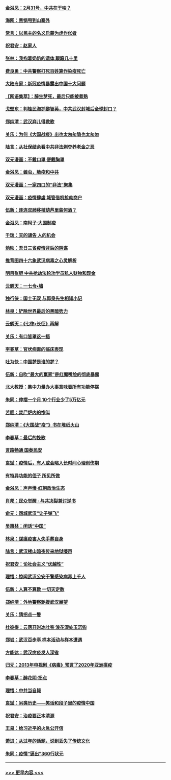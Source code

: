 #### [金浴凤：2月31号，中共在干啥？](../pages/nsc993/n11922706.md?t=03080803) 
#### [海网：黑锅甩到山寨外](../pages/nsc993/n11922688.md?t=03080803) 
#### [常言：以民主的名义启蒙为虎作伥者](../pages/nsc993/n11922217.md?t=03080803) 
#### [祝君安：赵家人](../pages/nsc993/n11922209.md?t=03080803) 
#### [张林：我抱着奶奶的遗体 颠簸几十里](../pages/nsc993/n11920945.md?t=03080803) 
#### [费良勇：中共警察打死百姓算作染疫死亡](../pages/nsc993/n11919264.md?t=03080803) 
#### [大陆专家：新冠疫情暴露出中国十大问题](../pages/nsc993/n11919187.md?t=03080803) 
#### [【网语集萃】：醉生梦死，最后只能被煮熟](../pages/nsc993/n11918994.md?t=03080803) 
#### [戈壁东：判桂民海抓黎智英，中共武汉封城后全球封口？](../pages/nsc993/n11917982.md?t=03080803) 
#### [郑纯清：武汉弃儿得救歌](../pages/nsc993/n11917881.md?t=03080803) 
#### [关乐：为何《大国战疫》出也太匆匆隐也太匆匆](../pages/nsc993/n11917792.md?t=03080803) 
#### [陆言：从社保结余看中共非法剥夺养老金之恶](../pages/nsc993/n11917084.md?t=03080803) 
#### [双元漫画：不戴口罩 便戴胸罩](../pages/nsc993/n11916447.md?t=03080803) 
#### [金浴凤：蝗虫，肺疫和中共](../pages/nsc993/n11916904.md?t=03080803) 
#### [双元漫画：一家四口的“非法”聚集](../pages/nsc993/n11916378.md?t=03080803) 
#### [双元漫画：疫情肆虐 城管借机抢劫商户](../pages/nsc993/n11916310.md?t=03080803) 
#### [伍新：连连双肺移植葫芦里装何酒？](../pages/nsc993/n11913667.md?t=03080803) 
#### [金浴凤：南柯子·大国制疫](../pages/nsc993/n11913657.md?t=03080803) 
#### [千瑞：天的谴告  人的机会](../pages/nsc993/n11913309.md?t=03080803) 
#### [勉映：吾日三省疫情背后的阴谋](../pages/nsc993/n11913079.md?t=03080803) 
#### [推背图四十六象武汉病毒之心灵解析](../pages/nsc993/n11911761.md?t=03080803) 
#### [明目张胆 中共抢劫法轮功学员私人财物和现金](../pages/nsc993/n11910262.md?t=03080803) 
#### [云鹤天：一七令▪墙](../pages/nsc993/n11910627.md?t=03080803) 
#### [独行侠：国士无双 与郭泉先生相知小记](../pages/nsc993/n11910613.md?t=03080803) 
#### [林泉：铲除世界最后的黑暗势力](../pages/nsc993/n11909320.md?t=03080803) 
#### [云鹤天：《七律▪长征》再解](../pages/nsc993/n11909327.md?t=03080803) 
#### [关乐：有口皆罩这一捂](../pages/nsc993/n11908393.md?t=03080803) 
#### [李春草：官状病毒的临床表现](../pages/nsc993/n11908339.md?t=03080803) 
#### [吐为快：中国梦是谁的梦？](../pages/nsc993/n11906564.md?t=03080803) 
#### [伍新：自吹“最大的赢家”是红魔嘴脸的彻底暴露](../pages/nsc993/n11906407.md?t=03080803) 
#### [北大教授：集中力量办大事意味着所有功能停摆](../pages/nsc993/n11904800.md?t=03080803) 
#### [朱同：停摆一个月 10个行业少了5万亿元](../pages/nsc993/n11904498.md?t=03080803) 
#### [苦胆：焚尸炉内的惨叫](../pages/nsc993/n11904479.md?t=03080803) 
#### [郑纯清：《大国战“疫”》书在堆纸火山](../pages/nsc993/n11904450.md?t=03080803) 
#### [李春草：最后的挽歌](../pages/nsc993/n11904441.md?t=03080803) 
#### [言路畅通 国泰民安](../pages/nsc993/n11904222.md?t=03080803) 
#### [袁斌：疫情后，有人或会陷入长时间心理创伤期](../pages/nsc993/n11901514.md?t=03080803) 
#### [有特异功能的侄子 所见所做](../pages/nsc993/n11901154.md?t=03080803) 
#### [金浴凤：声声慢‧红朝政治生态](../pages/nsc993/n11899553.md?t=03080803) 
#### [肖邦：民众觉醒 · 与共决裂兼讨逆书](../pages/nsc993/n11898435.md?t=03080803) 
#### [俞元：饿城武汉“让子弹飞”](../pages/nsc993/n11898344.md?t=03080803) 
#### [吴惠林：闲话“中国”](../pages/nsc993/n11898182.md?t=03080803) 
#### [林泉：谋瘟疫害人失手葬自身](../pages/nsc993/n11897892.md?t=03080803) 
#### [陆言：武汉楼山暗夜传来地狱嚎声](../pages/nsc993/n11897033.md?t=03080803) 
#### [祝君安：论社会主义“优越性”](../pages/nsc993/n11897005.md?t=03080803) 
#### [理悟：惊闻武汉公安干警感染病毒上千人](../pages/nsc993/n11896947.md?t=03080803) 
#### [伍新：人算不算数 一切天定数](../pages/nsc993/n11893372.md?t=03080803) 
#### [郑纯清：外地警察驰援武汉展望](../pages/nsc993/n11893115.md?t=03080803) 
#### [关乐：猜拐点一瞥](../pages/nsc993/n11893020.md?t=03080803) 
#### [杜彼得：云落开时冰吐鉴 浪花深处玉沉钩](../pages/nsc993/n11892107.md?t=03080803) 
#### [郑岩：武汉百步亭 样本活动与样本遭遇](../pages/nsc993/n11892310.md?t=03080803) 
#### [方能达：武汉疠疫发人深省](../pages/nsc993/n11891376.md?t=03080803) 
#### [归元：2013年电视剧《病毒》预言了2020年亚洲瘟疫](../pages/nsc993/n11891126.md?t=03080803) 
#### [李春草：醉花阴·拐点](../pages/nsc993/n11890567.md?t=03080803) 
#### [理悟：中共当自毙](../pages/nsc993/n11890559.md?t=03080803) 
#### [袁斌：另类历史——笑话和段子里的疫情中国](../pages/nsc993/n11889243.md?t=03080803) 
#### [祝君安：治疫要正本清源](../pages/nsc993/n11889085.md?t=03080803) 
#### [王易：给习近平的火急公开信](../pages/nsc993/n11888225.md?t=03080803) 
#### [萧进：从过年的话题，说到丢失了传统文化](../pages/nsc993/n11887732.md?t=03080803) 
#### [朱同：疫情“逼出”360行状元](../pages/nsc993/n11887678.md?t=03080803) 

----
#### [ >>> 更早内容 <<< ](../indexes/nsc993-earlier.md)
